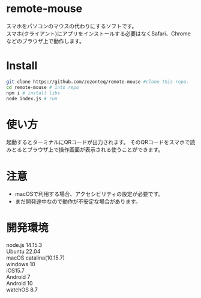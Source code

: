 # remote-mouse
スマホをパソコンのマウスの代わりにするソフトです。  
スマホ(クライアント)にアプリをインストールする必要はなくSafari、Chromeなどのブラウザ上で動作します。
# Install
```bash
git clone https://github.com/zozonteq/remote-mouse #clone this repo.
cd remote-mouse # into repo
npm i # install libs
node index.js # run
```
# 使い方
起動するとターミナルにQRコードが出力されます。
そのQRコードをスマホで読みとるとブラウザ上で操作画面が表示される使うことができます。

# 注意
 - macOSで利用する場合、アクセシビリティの設定が必要です。
 - まだ開発途中なので動作が不安定な場合があります。
# 開発環境
node.js 14.15.3  
Ubuntu 22.04  
macOS catalina(10.15.7)  
windows 10  
iOS15.7  
Android 7  
Android 10  
watchOS 8.7  
